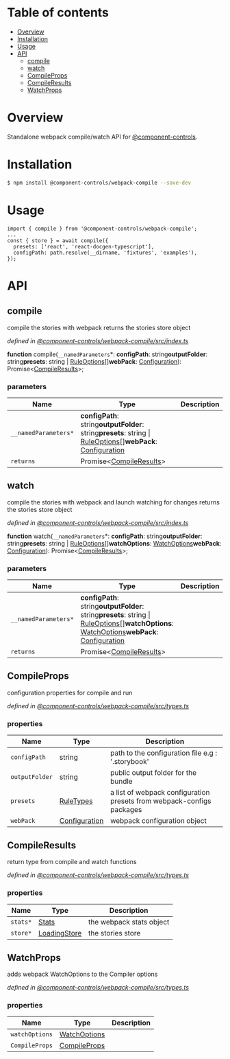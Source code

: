 # Table of contents

-   [Overview](#overview)
-   [Installation](#installation)
-   [Usage](#usage)
-   [API](#api)
    -   [compile](#compile)
    -   [watch](#watch)
    -   [CompileProps](#compileprops)
    -   [CompileResults](#compileresults)
    -   [WatchProps](#watchprops)

# Overview

Standalone webpack compile/watch API for [@component-controls](https://github.com/ccontrols/component-controls).

# Installation

```bash
$ npm install @component-controls/webpack-compile --save-dev
```

# Usage

    import { compile } from '@component-controls/webpack-compile';
    ...
    const { store } = await compile({
      presets: ['react', 'react-docgen-typescript'],
      configPath: path.resolve(__dirname, 'fixtures', 'examples'),
    });

# API

<tsdoc-typescript files="@types/webpack/index.d.ts" entry="./src/index.ts,./src/types.ts"/>

<!-- START-TSDOC-TYPESCRIPT -->

## compile

compile the stories with webpack
returns the stories store object

_defined in [@component-controls/webpack-compile/src/index.ts](https://github.com/ccontrols/component-controls/tree/master/core/webpack-compile/src/index.ts#L8)_

**function** compile(`__namedParameters`\*: **configPath**: string**outputFolder**: string**presets**: string | [RuleOptions](#ruleoptions)\[]**webPack**: [Configuration](#configuration)): Promise&lt;[CompileResults](#compileresults)>;

### parameters

| Name                 | Type                                                                                                                                            | Description |
| -------------------- | ----------------------------------------------------------------------------------------------------------------------------------------------- | ----------- |
| `__namedParameters*` | **configPath**: string**outputFolder**: string**presets**: string \| [RuleOptions](#ruleoptions)\[]**webPack**: [Configuration](#configuration) |             |
| `returns`            | Promise&lt;[CompileResults](#compileresults)>                                                                                                   |             |

## watch

compile the stories with webpack and launch watching for changes
returns the stories store object

_defined in [@component-controls/webpack-compile/src/index.ts](https://github.com/ccontrols/component-controls/tree/master/core/webpack-compile/src/index.ts#L27)_

**function** watch(`__namedParameters`\*: **configPath**: string**outputFolder**: string**presets**: string | [RuleOptions](#ruleoptions)\[]**watchOptions**: [WatchOptions](#watchoptions)**webPack**: [Configuration](#configuration)): Promise&lt;[CompileResults](#compileresults)>;

### parameters

| Name                 | Type                                                                                                                                                                                           | Description |
| -------------------- | ---------------------------------------------------------------------------------------------------------------------------------------------------------------------------------------------- | ----------- |
| `__namedParameters*` | **configPath**: string**outputFolder**: string**presets**: string \| [RuleOptions](#ruleoptions)\[]**watchOptions**: [WatchOptions](#watchoptions)**webPack**: [Configuration](#configuration) |             |
| `returns`            | Promise&lt;[CompileResults](#compileresults)>                                                                                                                                                  |             |

## CompileProps

configuration properties for compile and run

_defined in [@component-controls/webpack-compile/src/types.ts](https://github.com/ccontrols/component-controls/tree/master/core/webpack-compile/src/types.ts#L8)_



### properties

| Name           | Type                            | Description                                                           |
| -------------- | ------------------------------- | --------------------------------------------------------------------- |
| `configPath`   | string                          | path to the configuration file e.g : '.storybook'                     |
| `outputFolder` | string                          | public output folder for the bundle                                   |
| `presets`      | [RuleTypes](#ruletypes)         | a list of webpack configuration presets from webpack-configs packages |
| `webPack`      | [Configuration](#configuration) | webpack configuration object                                          |

## CompileResults

return type from compile and watch functions

_defined in [@component-controls/webpack-compile/src/types.ts](https://github.com/ccontrols/component-controls/tree/master/core/webpack-compile/src/types.ts#L29)_



### properties

| Name     | Type                          | Description              |
| -------- | ----------------------------- | ------------------------ |
| `stats*` | [Stats](#stats)               | the webpack stats object |
| `store*` | [LoadingStore](#loadingstore) | the stories store        |

## WatchProps

adds webpack WatchOptions to the Compiler options

_defined in [@component-controls/webpack-compile/src/types.ts](https://github.com/ccontrols/component-controls/tree/master/core/webpack-compile/src/types.ts#L43)_

### properties

| Name           | Type                          | Description |
| -------------- | ----------------------------- | ----------- |
| `watchOptions` | [WatchOptions](#watchoptions) |             |
| `CompileProps` | [CompileProps](#compileprops) |             |

<!-- END-TSDOC-TYPESCRIPT -->
